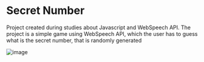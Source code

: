 # Secret Number 
Project created during studies about Javascript and WebSpeech API. The project is a simple game using WebSpeech API, which the user has to guess what is the secret number, that is randomly generated

![image](https://user-images.githubusercontent.com/72536793/205513868-c06e37fc-f71b-498f-a83c-68122dc23a8e.png)
